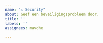 ```yaml
---
name: "⚠️ Security"
about: Geef een beveiligingsprobleem door.
title: ''
labels: ''
assignees: mavdhe

---
```



